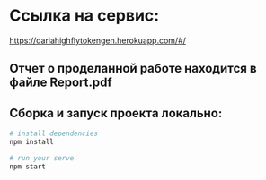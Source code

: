 # Ссылка на сервис:

https://dariahighflytokengen.herokuapp.com/#/

## Отчет о проделанной работе находится в файле Report.pdf

## Сборка и запуск проекта локально:

``` bash
# install dependencies
npm install

# run your serve
npm start
